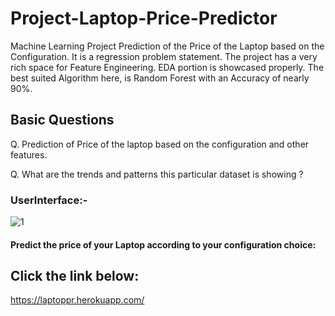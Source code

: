 # Project-Laptop-Price-Predictor
Machine Learning Project
Prediction of the Price of the Laptop based on the Configuration.
It is a regression problem statement.
The project has a very rich space for Feature Engineering.
EDA portion is showcased properly.
The best suited Algorithm here, is Random Forest with an Accuracy of nearly 90%.

## Basic Questions
Q. Prediction of Price of the laptop based on the configuration and other features.

Q. What are the trends and patterns this particular dataset is showing ?

### UserInterface:-

![1](https://user-images.githubusercontent.com/83132841/140780855-259a215d-5a8f-4824-b572-295ab8625bfa.png)

#### Predict the price of your Laptop according to your configuration choice:

## Click the link below:

https://laptoppr.herokuapp.com/
 
